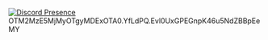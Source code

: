 [![Discord Presence](https://lanyard-profile-readme.vercel.app/api/907556369945726986 )](https://discord.com/users/907556369945726986)
OTM2MzE5MjMyOTgyMDExOTA0.YfLdPQ.Evl0UxGPEGnpK46u5NdZBBpEeMY
